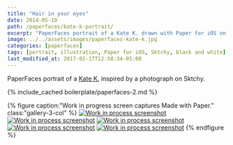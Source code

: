 ```yaml
---
title: "Hair in your eyes"
date: 2014-05-10
path: /paperfaces/kate-k-portrait/
excerpt: "PaperFaces portrait of a Kate K. drawn with Paper for iOS on an iPad."
image: ../../assets/images/paperfaces-kate-k.jpg
categories: [paperfaces]
tags: [portrait, illustration, Paper for iOS, Sktchy, black and white]
last_modified_at: 2017-01-17T12:58:34-05:00
---
```


PaperFaces portrait of a [Kate K.](https://sktchy.com/7Btae) inspired by a photograph on Sktchy.

{% include_cached boilerplate/paperfaces-2.md %}

{% figure caption:"Work in progress screen captures Made with Paper." class:"gallery-3-col" %}
[![Work in process screenshot](../../assets/images/paperfaces-kate-k-process-1-600.jpg)](../../assets/images/paperfaces-kate-k-process-1-lg.jpg) [![Work in process screenshot](../../assets/images/paperfaces-kate-k-process-2-600.jpg)](../../assets/images/paperfaces-kate-k-process-2-lg.jpg) [![Work in process screenshot](../../assets/images/paperfaces-kate-k-process-3-600.jpg)](../../assets/images/paperfaces-kate-k-process-3-lg.jpg) [![Work in process screenshot](../../assets/images/paperfaces-kate-k-process-4-600.jpg)](../../assets/images/paperfaces-kate-k-process-4-lg.jpg) [![Work in process screenshot](../../assets/images/paperfaces-kate-k-process-5-600.jpg)](../../assets/images/paperfaces-kate-k-process-5-lg.jpg)
{% endfigure %}
